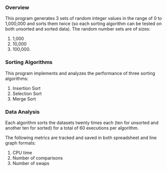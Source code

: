 ### Overview
This program generates 3 sets of random integer values in the range of 0 to 1,000,000 and sorts them twice (so each sorting algorithm can be tested on both unsorted and sorted data). The random number sets are of sizes:
1. 1,000
2. 10,000
3. 100,000.

### Sorting Algorithms
This program implements and analyzes the performance of three sorting algorithms:  
1. Insertion Sort
2. Selection Sort
3. Merge Sort

### Data Analysis
Each algorithm sorts the datasets twenty times each (ten for unsorted and another ten for sorted) for a total of 60 executions per algorithm.

The following metrics are tracked and saved in both spreadsheet and line graph formats:
1. CPU time
2. Number of comparisons
3. Number of swaps 
